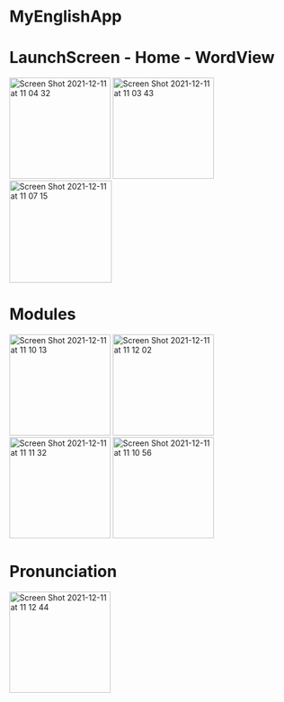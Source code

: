# MyEnglishApp
# LaunchScreen - Home - WordView
 <img width="180" alt="Screen Shot 2021-12-11 at 11 04 32" src="https://user-images.githubusercontent.com/86585728/145663155-4df853bb-e547-4208-bc3c-7ad0c909048a.png">  <img width="180" alt="Screen Shot 2021-12-11 at 11 03 43" src="https://user-images.githubusercontent.com/86585728/145663151-7abd90a9-68e4-477e-b89c-e2680e9f15cf.png">  <img width="182" alt="Screen Shot 2021-12-11 at 11 07 15" src="https://user-images.githubusercontent.com/86585728/145663220-556f5fbc-d5af-484e-9fbc-e61d3fa83f23.png">

# Modules
<img width="180" alt="Screen Shot 2021-12-11 at 11 10 13" src="https://user-images.githubusercontent.com/86585728/145663396-62c8a1dd-3a4f-4ce2-85ef-f4d30136a1a3.png">   <img width="180" alt="Screen Shot 2021-12-11 at 11 12 02" src="https://user-images.githubusercontent.com/86585728/145663428-a067e2f7-affd-4ea6-aa85-553336767c15.png">   <img width="180" alt="Screen Shot 2021-12-11 at 11 11 32" src="https://user-images.githubusercontent.com/86585728/145663402-241a055d-2db9-4bd6-9041-d783eff9e23b.png">   <img width="180" alt="Screen Shot 2021-12-11 at 11 10 56" src="https://user-images.githubusercontent.com/86585728/145663487-623383d0-bd13-45cb-8419-11da93c68a3f.png">

# Pronunciation
<img width="180" alt="Screen Shot 2021-12-11 at 11 12 44" src="https://user-images.githubusercontent.com/86585728/145663484-8a2130d1-f896-49bb-bbf7-494842da94ce.png">
